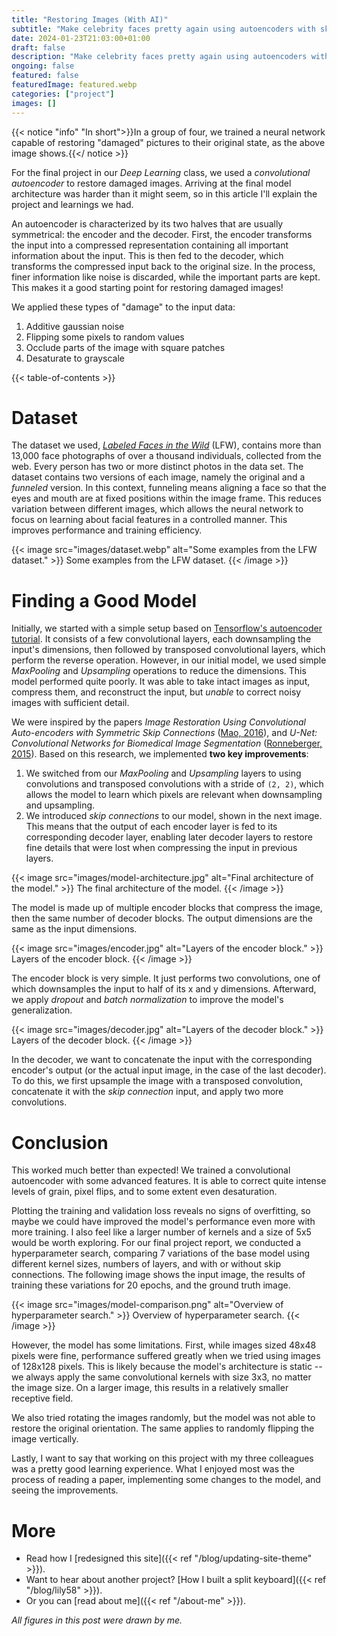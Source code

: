 ```yaml
---
title: "Restoring Images (With AI)"
subtitle: "Make celebrity faces pretty again using autoencoders with skip connections."
date: 2024-01-23T21:03:00+01:00
draft: false
description: "Make celebrity faces pretty again using autoencoders with skip connections."
ongoing: false
featured: false
featuredImage: featured.webp
categories: ["project"]
images: []
---
```


<!--
# Plan
- Goals
    - explain this interesting project
    - demonstrate DL experience
    - "what has this guy been up to recently"

- Who is this written for
    - me
    - people who want to know about my interests
    - recruiters

- Length: short

# Structure
- intro
    - what did we do
    - what's an autoencoder
- "in progress"
    - learning process
    - U-NET and skip connections
- finished
    - final architecture
    - challenges
        - coordinate teamwork
    - limitations / weaknesses
        - rotation
        - flipping
        - large patches
        - larger image sizes
- conclusion
    - better than expected
    - learning process was valuable
        - read paper -> adapt model -> see improvements

{< image src="images/image.jpg" alt="ALT" >}}
DESCRIPTION
{< /image >}}

-->

{{< notice "info" "In short">}}In a group of four, we trained a neural network capable of restoring "damaged" pictures to their original state, as the above image shows.{{</ notice >}}

For the final project in our *Deep Learning* class, we used a *convolutional autoencoder* to restore damaged images. Arriving at the final model architecture was harder than it might seem, so in this article I'll explain the project and learnings we had. 

An autoencoder is characterized by its two halves that are usually symmetrical: the encoder and the decoder. First, the encoder transforms the input into a compressed representation containing all important information about the input. This is then fed to the decoder, which transforms the compressed input back to the original size. In the process, finer information like noise is discarded, while the important parts are kept. This makes it a good starting point for restoring damaged images!

We applied these types of "damage" to the input data:
1. Additive gaussian noise
2. Flipping some pixels to random values
3. Occlude parts of the image with square patches
4. Desaturate to grayscale

{{< table-of-contents >}}

# Dataset

The dataset we used, [*Labeled Faces in the Wild*](https://vis-www.cs.umass.edu/lfw/) (LFW), contains more than 13,000 face photographs of over a thousand individuals, collected from the web. Every person has two or more distinct photos in the data set. The dataset contains two versions of each image, namely the original and a *funneled* version. In this context, funneling means aligning a face so that the eyes and mouth are at fixed positions within the image frame. This reduces variation between different images, which allows the neural network to focus on learning about facial features in a controlled manner. This improves performance and training efficiency. 


{{< image src="images/dataset.webp" alt="Some examples from the LFW dataset." >}}
Some examples from the LFW dataset.
{{< /image >}}


# Finding a Good Model

Initially, we started with a simple setup based on [Tensorflow's autoencoder tutorial](https://www.tensorflow.org/tutorials/generative/autoencoder). It consists of a few convolutional layers, each downsampling the input's dimensions, then followed by transposed convolutional layers, which perform the reverse operation. However, in our initial model, we used simple *MaxPooling* and *Upsampling* operations to reduce the dimensions. This model performed quite poorly. It was able to take intact images as input, compress them, and reconstruct the input, but *unable* to correct noisy images with sufficient detail.

We were inspired by the papers *Image Restoration Using Convolutional Auto-encoders with Symmetric Skip Connections* ([Mao, 2016](https://arxiv.org/abs/1606.08921)), and *U-Net: Convolutional Networks for Biomedical Image Segmentation* ([Ronneberger, 2015](https://arxiv.org/abs/1505.04597)). Based on this research, we implemented **two key improvements**:

1. We switched from our *MaxPooling* and *Upsampling* layers to using convolutions and transposed convolutions with a stride of `(2, 2)`, which allows the model to learn which pixels are relevant when downsampling and upsampling. 
2. We introduced *skip connections* to our model, shown in the next image. This means that the output of each encoder layer is fed to its corresponding decoder layer, enabling later decoder layers to restore fine details that were lost when compressing the input in previous layers. 
 
{{< image src="images/model-architecture.jpg" alt="Final architecture of the model." >}}
The final architecture of the model.
{{< /image >}}

The model is made up of multiple encoder blocks that compress the image, then the same number of decoder blocks. The output dimensions are the same as the input dimensions. 

{{< image src="images/encoder.jpg" alt="Layers of the encoder block." >}}
Layers of the encoder block.
{{< /image >}}

The encoder block is very simple. It just performs two convolutions, one of which downsamples the input to half of its x and y dimensions. Afterward, we apply *dropout* and *batch normalization* to improve the model's generalization.

{{< image src="images/decoder.jpg" alt="Layers of the decoder block." >}}
Layers of the decoder block.
{{< /image >}}

In the decoder, we want to concatenate the input with the corresponding encoder's output (or the actual input image, in the case of the last decoder). To do this, we first upsample the image with a transposed convolution, concatenate it with the *skip connection* input, and apply two more convolutions. 


# Conclusion

This worked much better than expected! We trained a convolutional autoencoder with some advanced features. It is able to correct quite intense levels of grain, pixel flips, and to some extent even desaturation. 

Plotting the training and validation loss reveals no signs of overfitting, so maybe we could have improved the model's performance even more with more training. I also feel like a larger number of kernels and a size of 5x5 would be worth exploring. For our final project report, we conducted a hyperparameter search, comparing 7 variations of the base model using different kernel sizes, numbers of layers, and with or without skip connections. The following image shows the input image, the results of training these variations for 20 epochs, and the ground truth image.

{{< image src="images/model-comparison.png" alt="Overview of hyperparameter search." >}}
Overview of hyperparameter search.
{{< /image >}}

However, the model has some limitations. First, while images sized 48x48 pixels were fine, performance suffered greatly when we tried using images of 128x128 pixels. This is likely because the model's architecture is static -- we always apply the same convolutional kernels with size 3x3, no matter the image size. On a larger image, this results in a relatively smaller receptive field. 

We also tried rotating the images randomly, but the model was not able to restore the original orientation. The same applies to randomly flipping the image vertically. 

Lastly, I want to say that working on this project with my three colleagues was a pretty good learning experience. What I enjoyed most was the process of reading a paper, implementing some changes to the model, and seeing the improvements. 

# More
- Read how I [redesigned this site]({{< ref "/blog/updating-site-theme" >}}).
- Want to hear about another project? [How I built a split keyboard]({{< ref "/blog/lily58" >}}).
- Or you can [read about me]({{< ref "/about-me" >}}).

*All figures in this post were drawn by me.*